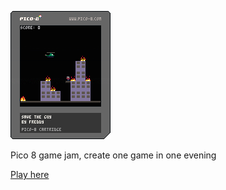 ![cart](savetheguy.p8.png)

Pico 8 game jam, create one game in one evening


[Play here](https://hpointu.github.io/save_the_guy/)
